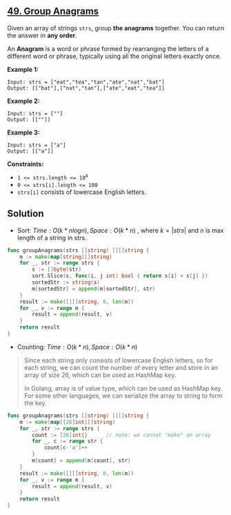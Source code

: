 ## [49. Group Anagrams](https://leetcode.com/problems/group-anagrams/)


Given an array of strings `strs`, group **the anagrams** together. You can return the answer in **any order**.

An **Anagram** is a word or phrase formed by rearranging the letters of a different word or phrase, typically using all the original letters exactly once.

**Example 1:**

```
Input: strs = ["eat","tea","tan","ate","nat","bat"]
Output: [["bat"],["nat","tan"],["ate","eat","tea"]]
```

**Example 2:**

```
Input: strs = [""]
Output: [[""]]
```

**Example 3:**

```
Input: strs = ["a"]
Output: [["a"]]
```

**Constraints:**

*   <code>1 <= strs.length <= 10<sup>4</sup></code>
*   `0 <= strs[i].length <= 100`
*   `strs[i]` consists of lowercase English letters.



## Solution

- Sort:	$Time: O(k * nlogn), Space: O(k * n)$ , where $k = |strs|$ and $n$ is max length of a string in strs.

```go
func groupAnagrams(strs []string) [][]string {
    m := make(map[string][]string)
    for _, str := range strs {
        s := []byte(str)
        sort.Slice(s, func(i, j int) bool { return s[i] < s[j] })
        sortedStr := string(s)
        m[sortedStr] = append(m[sortedStr], str)
    }
    result := make([][]string, 0, len(m))
    for _, v := range m {
        result = append(result, v)
    }
    return result
}
```

- Counting:	$Time: O(k * n), Space: O(k * n)$ 

> Since each string only consists of lowercase English letters, so for each string, we can count the number of every letter and store in an array of size 26, which can be used as HashMap key.
>
> In Golang, array is of value type, which can be used as HashMap key. For some other languages, we can serialize the array to string to form the key.

```go
func groupAnagrams(strs []string) [][]string {
	m := make(map[[26]int][]string)
	for _, str := range strs {
		count := [26]int{}		// note: we cannot "make" an array
		for _, c := range str {
			count[c-'a']++
		}
		m[count] = append(m[count], str)
	}
	result := make([][]string, 0, len(m))
	for _, v := range m {
		result = append(result, v)
	}
	return result
}
```

